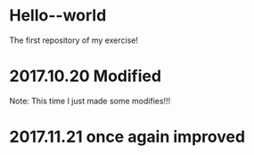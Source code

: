 # Hello--world
The first repository  of my exercise!
# 2017.10.20 Modified
Note: This time I just made some modifies!!!
# 2017.11.21 once again improved
